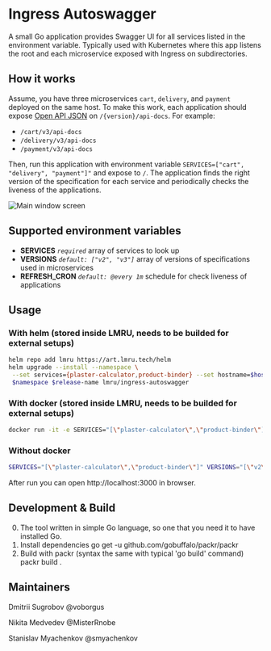 # Ingress Autoswagger
A small Go application provides Swagger UI for all services listed in the environment variable. 
Typically used with Kubernetes where this app listens the root and each microservice exposed with Ingress on subdirectories.

## How it works
Assume, you have three microservices `cart`, `delivery`, and `payment` deployed on the same host.
To make this work, each application should expose [Open API JSON](https://swagger.io/specification/) on `/{version}/api-docs`. 
For example:

* `/cart/v3/api-docs`
* `/delivery/v3/api-docs`
* `/payment/v3/api-docs`

Then, run this application with environment variable `SERVICES=["cart", "delivery", "payment"]"` and expose to `/`.
The application finds the right version of the specification for each service and periodically checks the liveness of the applications.

![Main window screen](https://github.com/adeo/ingress-autoswagger/raw/master/docs/main_window.png)

## Supported environment variables

* **SERVICES** *`required`* array of services to look up
* **VERSIONS**  *`default: ["v2", "v3"]`* array of versions of specifications used in microservices
* **REFRESH_CRON** *`default: @every 1m`* schedule for check liveness of applications

## Usage

### With helm (stored inside LMRU, needs to be builded for external setups)

```bash
helm repo add lmru https://art.lmru.tech/helm
helm upgrade --install --namespace \
 --set services={plaster-calculator,product-binder} --set hostname=$hostname --set version=3.2 \
 $namespace $release-name lmru/ingress-autoswagger
```

### With docker (stored inside LMRU, needs to be builded for external setups)

```bash
docker run -it -e SERVICES="[\"plaster-calculator\",\"product-binder\"]" -e VERSIONS="[\"v2\",\"v3\"]" docker-devops.art.lmru.tech/bricks/ingress-autoswagger:3.1
```

### Without docker

```bash
SERVICES="[\"plaster-calculator\",\"product-binder\"]" VERSIONS="[\"v2\",\"v3\"]" go run ingress-autoswagger.go 
```

After run you can open http://localhost:3000 in browser.

## Development & Build

0. The tool written in simple Go language, so one that you need it to have installed Go.
1. Install dependencies
go get -u github.com/gobuffalo/packr/packr
2. Build with packr (syntax the same with typical 'go build' command)
packr build .

## Maintainers

Dmitrii Sugrobov @voborgus

Nikita Medvedev @MisterRnobe

Stanislav Myachenkov @smyachenkov
